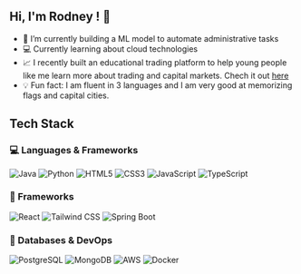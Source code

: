 ## Hi, I'm Rodney ! 👋
- 🔭 I’m currently building a ML model to automate administrative tasks
- 💻 Currently learning about cloud technologies 
- 📈 I recently built an educational trading platform to help young people like me learn more about trading and capital markets. Chech it out [here](https://siminvestplatform.netlify.app/login)
- 💡 Fun fact: I am fluent in 3 languages and I am very good at memorizing flags and capital cities.
 
## Tech Stack
### 💻 Languages & Frameworks

![Java](https://img.shields.io/badge/Java-007396?style=for-the-badge&logo=java&logoColor=white) ![Python](https://img.shields.io/badge/Python-3776AB?style=for-the-badge&logo=python&logoColor=white)
![HTML5](https://img.shields.io/badge/HTML5-E34F26?style=for-the-badge&logo=html5&logoColor=white) ![CSS3](https://img.shields.io/badge/CSS3-1572B6?style=for-the-badge&logo=css3&logoColor=white) 
![JavaScript](https://img.shields.io/badge/TypeScript-007ACC?style=for-the-badge&logo=typescript&logoColor=white) ![TypeScript](https://img.shields.io/badge/SpringBoot-6DB33F?style=for-the-badge&logo=springboot&logoColor=white)

### 🚀 Frameworks

![React](https://img.shields.io/badge/React-61DAFB?style=for-the-badge&logo=react&logoColor=black) 
![Tailwind CSS](https://img.shields.io/badge/Tailwind_CSS-06B6D4?style=for-the-badge&logo=tailwind-css&logoColor=white)
![Spring Boot](https://img.shields.io/badge/Spring_Boot-6DB33F?style=for-the-badge&logo=springboot&logoColor=white)  


### 💾 Databases & DevOps

![PostgreSQL](https://img.shields.io/badge/PostgreSQL-4169E1?style=for-the-badge&logo=postgresql&logoColor=white) 
![MongoDB](https://img.shields.io/badge/MongoDB-47A248?style=for-the-badge&logo=mongodb&logoColor=white)
![AWS](https://img.shields.io/badge/AWS-232F3E?style=for-the-badge&logo=amazon-aws&logoColor=white) 
![Docker](https://img.shields.io/badge/Docker-2496ED?style=for-the-badge&logo=docker&logoColor=white)

<!--
**Djrashhhh/Djrashhhh** is a ✨ _special_ ✨ repository because its `README.md` (this file) appears on your GitHub profile.

Here are some ideas to get you started:

- 🔭 I’m currently working on ...
- 🌱 I’m currently learning ...
- 👯 I’m looking to collaborate on ...
- 🤔 I’m looking for help with ...
- 💬 Ask me about ...
- 📫 How to reach me: ...
- 😄 Pronouns: ...
- ⚡ Fun fact: ...
-->
